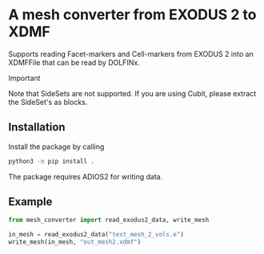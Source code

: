 # A mesh converter from EXODUS 2 to XDMF
Supports reading Facet-markers and Cell-markers from EXODUS 2 into an XDMFFile that can be read by DOLFINx.


> [!IMPORTANT]  
> Note that SideSets are not supported. If you are using Cubit, please extract the SideSet's as blocks.

## Installation
Install the package by calling 
```bash
python3 -m pip install .
```

The package requires ADIOS2 for writing data.

## Example

```python
from mesh_converter import read_exodus2_data, write_mesh

in_mesh = read_exodus2_data("test_mesh_2_vols.e")
write_mesh(in_mesh, "out_mesh2.xdmf")
```